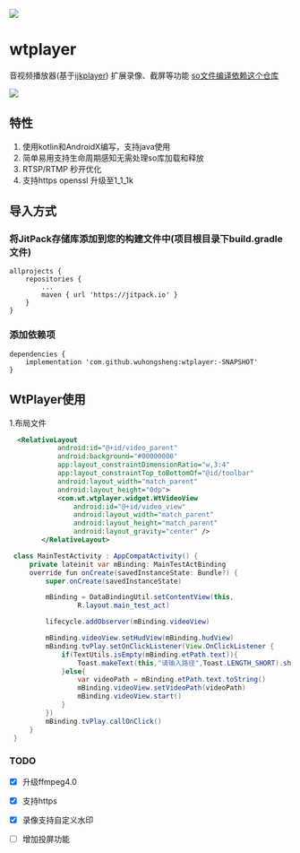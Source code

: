 [![](https://www.jitpack.io/v/wuhongsheng/wtplayer.svg)](https://www.jitpack.io/#wuhongsheng/wtplayer)
# wtplayer
音视频播放器(基于[ijkplayer](https://github.com/bilibili/ijkplayer))
扩展录像、截屏等功能
[so文件编译依赖这个仓库](https://github.com/wuhongsheng/ijkplayer)

![](https://github.com/wuhongsheng/wtplayer/blob/master/record.gif)

## 特性

1. 使用kotlin和AndroidX编写，支持java使用
2. 简单易用支持生命周期感知无需处理so库加载和释放
3. RTSP/RTMP 秒开优化
4. 支持https openssl 升级至1_1_1k


## 导入方式
### 将JitPack存储库添加到您的构建文件中(项目根目录下build.gradle文件)
```
allprojects {
    repositories {
        ...
        maven { url 'https://jitpack.io' }
    }
}
```

### 添加依赖项

```
dependencies {
    implementation 'com.github.wuhongsheng:wtplayer:-SNAPSHOT'
}
```

## WtPlayer使用

1.布局文件
```xml
  <RelativeLayout
            android:id="@+id/video_parent"
            android:background="#00000000"
            app:layout_constraintDimensionRatio="w,3:4"
            app:layout_constraintTop_toBottomOf="@id/toolbar"
            android:layout_width="match_parent"
            android:layout_height="0dp">
            <com.wt.wtplayer.widget.WtVideoView
                android:id="@+id/video_view"
                android:layout_width="match_parent"
                android:layout_height="match_parent"
                android:layout_gravity="center" />
        </RelativeLayout>
```

```java
 class MainTestActivity : AppCompatActivity() {
     private lateinit var mBinding: MainTestActBinding
     override fun onCreate(savedInstanceState: Bundle?) {
         super.onCreate(savedInstanceState)

         mBinding = DataBindingUtil.setContentView(this,
                 R.layout.main_test_act)

         lifecycle.addObserver(mBinding.videoView)

         mBinding.videoView.setHudView(mBinding.hudView)
         mBinding.tvPlay.setOnClickListener(View.OnClickListener {
             if(TextUtils.isEmpty(mBinding.etPath.text)){
                 Toast.makeText(this,"请输入路径",Toast.LENGTH_SHORT).show()
             }else{
                 var videoPath = mBinding.etPath.text.toString()
                 mBinding.videoView.setVideoPath(videoPath)
                 mBinding.videoView.start()
             }
         })
         mBinding.tvPlay.callOnClick()
     }
 }
```


### TODO
- [x] 升级ffmpeg4.0
- [x] 支持https
- [x] 录像支持自定义水印
- [ ] 增加投屏功能

